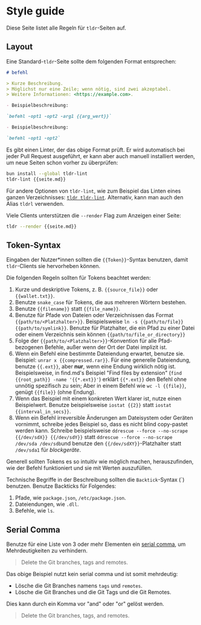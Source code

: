 # Style guide

Diese Seite listet alle Regeln für `tldr`-Seiten auf.

## Layout

Eine Standard-`tldr`-Seite sollte dem folgenden Format entsprechen:

```md
# befehl

> Kurze Beschreibung.
> Möglichst nur eine Zeile; wenn nötig, sind zwei akzeptabel.
> Weitere Informationen: <https://example.com>.

- Beispielbeschreibung:

`befehl -opt1 -opt2 -arg1 {{arg_wert}}`

- Beispielbeschreibung:

`befehl -opt1 -opt2`
```

Es gibt einen Linter, der das obige Format prüft.
Er wird automatisch bei jeder Pull Request ausgeführt,
er kann aber auch manuell installiert werden, um neue Seiten schon vorher zu überprüfen:

```sh
bun install --global tldr-lint
tldr-lint {{seite.md}}
```

Für andere Optionen von `tldr-lint`, wie zum Beispiel das Linten eines ganzen Verzeichnisses:
[`tldr tldr-lint`](https://github.com/tldr-pages/tldr/blob/main/pages/common/tldr-lint.md). Alternativ, kann man auch den Alias `tldrl` verwenden.

Viele Clients unterstützen die `--render` Flag zum Anzeigen einer Seite:

```sh
tldr --render {{seite.md}}
```

## Token-Syntax

Eingaben der Nutzer\*innen sollten die `{{Token}}`-Syntax benutzen,
damit `tldr`-Clients sie hervorheben können.

Die folgenden Regeln sollten für Tokens beachtet werden:

1. Kurze und deskriptive Tokens,
   z. B. `{{source_file}}` oder `{{wallet.txt}}`.
2. Benutze `snake_case` <!--TODO: german wikipedia article for snake_case--> für Tokens, die aus mehreren Wörtern bestehen.
3. Benutze `{{filename}}` statt `{{file_name}}`.
4. Benutze für Pfade von Dateien oder Verzeichnissen das Format `{{path/to/<Platzhalter>}}`.
   Beispielsweise `ln -s {{path/to/file}} {{path/to/symlink}}`.
   Benutze für Platzhalter, die ein Pfad zu einer Datei oder einem Verzeichnis sein können `{{path/to/file_or_directory}}`
5. Folge der `{{path/to/<Platzhalter>}}`-Konvention für alle Pfad-bezogenen Befehle, außer wenn der
   Ort der Datei implizit ist.
6. Wenn ein Befehl eine bestimmte Dateiendung erwartet, benutze sie.
   Beispiel: `unrar x {{compressed.rar}}`.
   Für eine generelle Dateiendung, benutze `{{.ext}}`, aber **nur**, wenn eine Endung wirklich nötig ist.
   Beispielsweise, in find.md's Beispiel "Find files by extension" (`find {{root_path}} -name '{{*.ext}}'`)
   erklärt `{{*.ext}}` den Befehl ohne unnötig spezifisch zu sein;
   Aber in einem Befehl wie `wc -l {{file}}`, genügt `{{file}}` (ohne Endung).
7. Wenn das Beispiel mit einem konkreten Wert klarer ist, nutze einen Beispielwert.
   Benutze beispielsweise `iostat {{2}}` statt `iostat {{interval_in_secs}}`.
8. Wenn ein Befehl irreversible Änderungen am Dateisystem oder Geräten vornimmt, schreibe jedes Beispiel so, dass es nicht blind copy-pastet werden kann.
   Schreibe beispielsweise `ddrescue --force --no-scrape {{/dev/sdX}} {{/dev/sdY}}` statt  `ddrescue --force --no-scrape /dev/sda /dev/sdb`und benutze den `{{/dev/sdXY}}`-Platzhalter statt `/dev/sda1` für *blockgeräte*.

Generell sollten Tokens es so intuitiv wie möglich machen,
herauszufinden, wie der Befehl funktioniert und sie mit Werten auszufüllen.

Technische Begriffe in der Beschreibung sollten die `Backtick`-Syntax (\`) benutzen.
Benutze Backticks für Folgendes:

1. Pfade, wie `package.json`, `/etc/package.json`.
2. Dateiendungen, wie `.dll`.
3. Befehle, wie `ls`.

## Serial Comma

Benutze für eine Liste von 3 oder mehr Elementen ein [serial comma](https://en.wikipedia.org/wiki/Serial_comma), um Mehrdeutigkeiten zu verhindern.

> Delete the Git branches, tags and remotes.

Das obige Beispiel nutzt kein serial comma und ist somit mehrdeutig:

- Lösche die Git Branches namens `tags` und `remotes`.
- Lösche die Git Branches und die Git Tags und die Git Remotes.

Dies kann durch ein Komma vor "and" oder "or" gelöst werden.

> Delete the Git branches, tags, and remotes.
